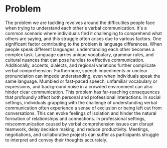 # Problem

The problem we are tackling revolves around the difficulties people face when trying to understand each other's verbal communication. It's a common scenario where individuals find it challenging to comprehend what others are saying, and this struggle often arises due to various factors. One significant factor contributing to the problem is language differences. When people speak different languages, understanding each other becomes a complex task. Language carries unique vocabulary, grammar rules, and cultural nuances that can pose hurdles to effective communication. Additionally, accents, dialects, and regional variations further complicate verbal comprehension. Furthermore, speech impediments or unclear pronunciation can impede understanding, even when individuals speak the same language. Mumbled or fast-paced speech, unfamiliar vocabulary or expressions, and background noise in a crowded environment can also hinder clear communication. This problem has far-reaching consequences that profoundly affect both personal and professional interactions. In social settings, individuals grappling with the challenge of understanding verbal communication often experience a sense of exclusion or being left out from conversations. This can evoke feelings of isolation and hinder the natural formation of relationships and connections. In professional settings, miscommunication caused by verbal comprehension issues can disrupt teamwork, delay decision making, and reduce productivity. Meetings, negotiations, and collaborative projects can suffer as participants struggle to interpret and convey their thoughts accurately.



